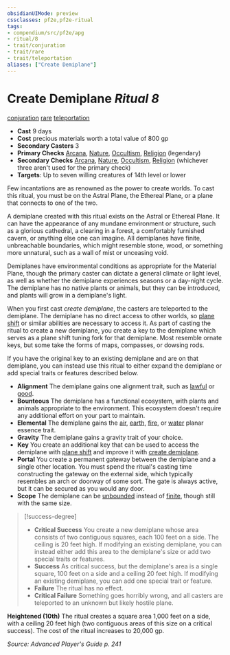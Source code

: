 ```yaml
---
obsidianUIMode: preview
cssclasses: pf2e,pf2e-ritual
tags:
- compendium/src/pf2e/apg
- ritual/8
- trait/conjuration
- trait/rare
- trait/teleportation
aliases: ["Create Demiplane"]
---
```

# Create Demiplane *Ritual 8*  
[conjuration](rules/traits/conjuration.md "Conjuration School Trait")  [rare](rules/traits/rare.md "Rare Rarity Trait")  [teleportation](rules/traits/teleportation.md "Teleportation Effect Trait")  

- **Cast** 9 days
- **Cost** precious materials worth a total value of 800 gp
- **Secondary Casters** 3
- **Primary Checks** [Arcana](compendium/skills.md#Arcana), [Nature](compendium/skills.md#Nature), [Occultism](compendium/skills.md#Occultism), [Religion](compendium/skills.md#Religion) (legendary)
- **Secondary Checks** [Arcana](compendium/skills.md#Arcana), [Nature](compendium/skills.md#Nature), [Occultism](compendium/skills.md#Occultism), [Religion](compendium/skills.md#Religion) (whichever three aren't used for the primary check)
- **Targets**: Up to seven willing creatures of 14th level or lower

Few incantations are as renowned as the power to create worlds. To cast this ritual, you must be on the Astral Plane, the Ethereal Plane, or a plane that connects to one of the two.

A demiplane created with this ritual exists on the Astral or Ethereal Plane. It can have the appearance of any mundane environment or structure, such as a glorious cathedral, a clearing in a forest, a comfortably furnished cavern, or anything else one can imagine. All demiplanes have finite, unbreachable boundaries, which might resemble stone, wood, or something more unnatural, such as a wall of mist or unceasing void.

Demiplanes have environmental conditions as appropriate for the Material Plane, though the primary caster can dictate a general climate or light level, as well as whether the demiplane experiences seasons or a day-night cycle. The demiplane has no native plants or animals, but they can be introduced, and plants will grow in a demiplane's light.

When you first cast _create demiplane_, the casters are teleported to the demiplane. The demiplane has no direct access to other worlds, so [plane shift](compendium/spells/plane-shift.md) or similar abilities are necessary to access it. As part of casting the ritual to create a new demiplane, you create a key to the demiplane which serves as a plane shift tuning fork for that demiplane. Most resemble ornate keys, but some take the forms of maps, compasses, or dowsing rods.

If you have the original key to an existing demiplane and are on that demiplane, you can instead use this ritual to either expand the demiplane or add special traits or features described below.

- **Alignment** The demiplane gains one alignment trait, such as [lawful](rules/traits/lawful.md "Lawful Alignment Trait") or [good](rules/traits/good.md "Good Alignment Trait").
- **Bounteous** The demiplane has a functional ecosystem, with plants and animals appropriate to the environment. This ecosystem doesn't require any additional effort on your part to maintain.
- **Elemental** The demiplane gains the [air](rules/traits/air.md "Air Energy & Element Trait"), [earth](rules/traits/earth.md "Earth Energy & Element Trait"), [fire](rules/traits/fire.md "Fire Energy & Element Trait"), or [water](rules/traits/water.md "Water Energy & Element Trait") planar essence trait.
- **Gravity** The demiplane gains a gravity trait of your choice.
- **Key** You create an additional key that can be used to access the demiplane with [plane shift](compendium/spells/plane-shift.md) and improve it with [create demiplane](compendium/spells/rituals/create-demiplane-apg.md).
- **Portal** You create a permanent gateway between the demiplane and a single other location. You must spend the ritual's casting time constructing the gateway on the external side, which typically resembles an arch or doorway of some sort. The gate is always active, but it can be secured as you would any door.
- **Scope** The demiplane can be [unbounded](rules/traits/unbounded-gmg.md "Unbounded Planar Trait") instead of [finite](rules/traits/finite-gmg.md "Finite Planar Trait"), though still with the same size.

> [!success-degree] 
> - **Critical Success** You create a new demiplane whose area consists of two contiguous squares, each 100 feet on a side. The ceiling is 20 feet high. If modifying an existing demiplane, you can instead either add this area to the demiplane's size or add two special traits or features.
> - **Success** As critical success, but the demiplane's area is a single square, 100 feet on a side and a ceiling 20 feet high. If modifying an existing demiplane, you can add one special trait or feature.
> - **Failure** The ritual has no effect.
> - **Critical Failure** Something goes horribly wrong, and all casters are teleported to an unknown but likely hostile plane.

**Heightened (10th)** The ritual creates a square area 1,000 feet on a side, with a ceiling 20 feet high (two contiguous areas of this size on a critical success). The cost of the ritual increases to 20,000 gp.

*Source: Advanced Player's Guide p. 241*
